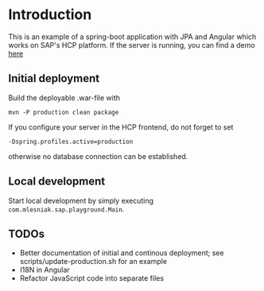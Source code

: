 # Introduction

This is an example of a spring-boot application with JPA and Angular which works on SAP's HCP platform. If the 
server is running, you can find a demo [here](https://datalakep1941749386trial.hanatrial.ondemand.com/server/)
 
## Initial deployment
 
Build the deployable .war-file with 
 
    mvn -P production clean package
    
If you configure your server in the HCP frontend, do not forget to set
    
    -Dspring.profiles.active=production
    
otherwise no database connection can be established.    
 
 
## Local development
 
Start local development by simply executing ```com.mlesniak.sap.playground.Main```.
    
    

## TODOs
 
- Better documentation of initial and continous deployment; see scripts/update-production.sh for an example
- I18N in Angular
- Refactor JavaScript code into separate files
